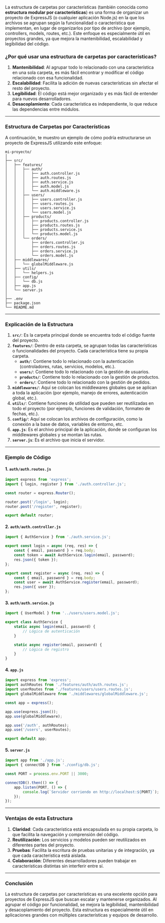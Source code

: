 La estructura de carpetas por características (también conocida como **estructura modular por características**) es una forma de organizar un proyecto de ExpressJS (o cualquier aplicación Node.js) en la que los archivos se agrupan según la funcionalidad o característica que implementan, en lugar de organizarlos por tipo de archivo (por ejemplo, controllers, models, routes, etc.). Este enfoque es especialmente útil en proyectos grandes, ya que mejora la mantenibilidad, escalabilidad y legibilidad del código.

### ¿Por qué usar una estructura de carpetas por características?

1. **Mantenibilidad**: Al agrupar todo lo relacionado con una característica en una sola carpeta, es más fácil encontrar y modificar el código relacionado con esa funcionalidad.
2. **Escalabilidad**: Facilita la adición de nuevas características sin afectar el resto del proyecto.
3. **Legibilidad**: El código está mejor organizado y es más fácil de entender para nuevos desarrolladores.
4. **Desacoplamiento**: Cada característica es independiente, lo que reduce las dependencias entre módulos.

---

### Estructura de Carpetas por Características

A continuación, te muestro un ejemplo de cómo podría estructurarse un proyecto de ExpressJS utilizando este enfoque:

```
mi-proyecto/
│
├── src/
│   ├── features/
│   │   ├── auth/
│   │   │   ├── auth.controller.js
│   │   │   ├── auth.routes.js
│   │   │   ├── auth.service.js
│   │   │   ├── auth.model.js
│   │   │   └── auth.middleware.js
│   │   ├── users/
│   │   │   ├── users.controller.js
│   │   │   ├── users.routes.js
│   │   │   ├── users.service.js
│   │   │   └── users.model.js
│   │   ├── products/
│   │   │   ├── products.controller.js
│   │   │   ├── products.routes.js
│   │   │   ├── products.service.js
│   │   │   └── products.model.js
│   │   └── orders/
│   │       ├── orders.controller.js
│   │       ├── orders.routes.js
│   │       ├── orders.service.js
│   │       └── orders.model.js
│   ├── middlewares/
│   │   └── globalMiddleware.js
│   ├── utils/
│   │   └── helpers.js
│   ├── config/
│   │   └── db.js
│   ├── app.js
│   └── server.js
│
├── .env
├── package.json
└── README.md
```

---

### Explicación de la Estructura

1. **`src/`**: Es la carpeta principal donde se encuentra todo el código fuente del proyecto.
2. **`features/`**: Dentro de esta carpeta, se agrupan todas las características o funcionalidades del proyecto. Cada característica tiene su propia carpeta.
   - **`auth/`**: Contiene todo lo relacionado con la autenticación (controladores, rutas, servicios, modelos, etc.).
   - **`users/`**: Contiene todo lo relacionado con la gestión de usuarios.
   - **`products/`**: Contiene todo lo relacionado con la gestión de productos.
   - **`orders/`**: Contiene todo lo relacionado con la gestión de pedidos.
3. **`middlewares/`**: Aquí se colocan los middlewares globales que se aplican a toda la aplicación (por ejemplo, manejo de errores, autenticación global, etc.).
4. **`utils/`**: Contiene funciones de utilidad que pueden ser reutilizadas en todo el proyecto (por ejemplo, funciones de validación, formateo de fechas, etc.).
5. **`config/`**: Aquí se colocan los archivos de configuración, como la conexión a la base de datos, variables de entorno, etc.
6. **`app.js`**: Es el archivo principal de la aplicación, donde se configuran los middlewares globales y se montan las rutas.
7. **`server.js`**: Es el archivo que inicia el servidor.

---

### Ejemplo de Código

#### 1. **`auth/auth.routes.js`**
```javascript
import express from 'express';
import { login, register } from './auth.controller.js';

const router = express.Router();

router.post('/login', login);
router.post('/register', register);

export default router;
```

#### 2. **`auth/auth.controller.js`**
```javascript
import { AuthService } from './auth.service.js';

export const login = async (req, res) => {
    const { email, password } = req.body;
    const token = await AuthService.login(email, password);
    res.json({ token });
};

export const register = async (req, res) => {
    const { email, password } = req.body;
    const user = await AuthService.register(email, password);
    res.json({ user });
};
```

#### 3. **`auth/auth.service.js`**
```javascript
import { UserModel } from '../users/users.model.js';

export class AuthService {
    static async login(email, password) {
        // Lógica de autenticación
    }

    static async register(email, password) {
        // Lógica de registro
    }
}
```

#### 4. **`app.js`**
```javascript
import express from 'express';
import authRoutes from './features/auth/auth.routes.js';
import userRoutes from './features/users/users.routes.js';
import globalMiddleware from './middlewares/globalMiddleware.js';

const app = express();

app.use(express.json());
app.use(globalMiddleware);

app.use('/auth', authRoutes);
app.use('/users', userRoutes);

export default app;
```

#### 5. **`server.js`**
```javascript
import app from './app.js';
import { connectDB } from './config/db.js';

const PORT = process.env.PORT || 3000;

connectDB().then(() => {
    app.listen(PORT, () => {
        console.log(`Servidor corriendo en http://localhost:${PORT}`);
    });
});
```

---

### Ventajas de esta Estructura

1. **Claridad**: Cada característica está encapsulada en su propia carpeta, lo que facilita la navegación y comprensión del código.
2. **Reutilización**: Los servicios y modelos pueden ser reutilizados en diferentes partes del proyecto.
3. **Pruebas**: Facilita la escritura de pruebas unitarias y de integración, ya que cada característica está aislada.
4. **Colaboración**: Diferentes desarrolladores pueden trabajar en características distintas sin interferir entre sí.

---

### Conclusión

La estructura de carpetas por características es una excelente opción para proyectos de ExpressJS que buscan escalar y mantenerse organizados. Al agrupar el código por funcionalidad, se mejora la legibilidad, mantenibilidad y desacoplamiento del proyecto. Esta estructura es especialmente útil en aplicaciones grandes con múltiples características y equipos de desarrollo.

